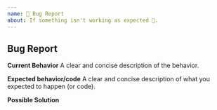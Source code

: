 ```yaml
---
name: 🐛 Bug Report
about: If something isn't working as expected 🤔.
---
```


## Bug Report

**Current Behavior**
A clear and concise description of the behavior.


**Expected behavior/code**
A clear and concise description of what you expected to happen (or code).


**Possible Solution**

<!--- Only if you have suggestions on a fix for the bug -->
